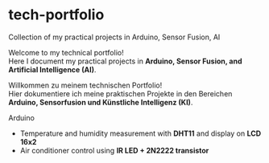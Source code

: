 # tech-portfolio
Collection of my practical projects in Arduino, Sensor Fusion, AI


Welcome to my technical portfolio!  
Here I document my practical projects in **Arduino, Sensor Fusion, and Artificial Intelligence (AI)**.  

Willkommen zu meinem technischen Portfolio!  
Hier dokumentiere ich meine praktischen Projekte in den Bereichen **Arduino, Sensorfusion und Künstliche Intelligenz (KI)**.  


Arduino
- Temperature and humidity measurement with **DHT11** and display on **LCD 16x2**  
- Air conditioner control using **IR LED + 2N2222 transistor**  



